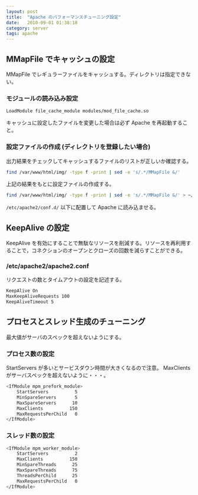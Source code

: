 ```yaml
---
layout: post
title:  "Apache のパフォーマンスチューニング設定"
date:   2010-09-01 01:38:18
category: server
tags: apache
---
```


## MMapFile でキャッシュの設定

MMapFile でレギュラーファイルをキャッシュする。ディレクトリは指定できない。

### モジュールの読み込み設定

```
LoadModule file_cache_module modules/mod_file_cache.so
```

キャッシュに設定したファイルを変更した場合は必ず Apache を再起動すること。

### 設定ファイルの作成 (ディレクトリを登録したい場合)

出力結果をチェックしてキャッシュするファイルのリストが正しいか確認する。

```sh
find /var/www/html/img/ -type f -print | sed -e 's/.*/MMapFile &/'
```

上記の結果をもとに設定ファイルの作成する。

```sh
find /var/www/html/img/ -type f -print | sed -e 's/.*/MMapFile &/' > ~/work/conf/mmap.conf
```

`/etc/apache2/conf.d/` 以下に配置して Apache に読み込ませる。

## KeepAlive の設定

KeepAlive を有効にすることで無駄なリソースを削減する。リソースを再利用することで，コネクションのオープンとクローズの回数を減らすことができる。

### /etc/apache2/apache2.conf

リクエストの数とタイムアウトの設定を記述する。

```sh
KeepAlive On
MaxKeepAliveRequests 100
KeepAliveTimeout 5
```

## プロセスとスレッド生成のチューニング

最大値がサーバのスペックを超えないようにする。

### プロセス数の設定

StartServers が多いとサービスダウン時間が大きくなるので注意。 MaxClients がサーバスペックを超えないように・・・。

```sh
<IfModule mpm_prefork_module>
    StartServers          5
    MinSpareServers       5
    MaxSpareServers      10
    MaxClients          150
    MaxRequestsPerChild   0
</IfModule>
```

### スレッド数の設定

```sh
<IfModule mpm_worker_module>
    StartServers          2
    MaxClients          150
    MinSpareThreads      25
    MaxSpareThreads      75
    ThreadsPerChild      25
    MaxRequestsPerChild   0
</IfModule>
```

